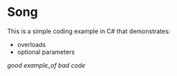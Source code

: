 # Song
This is a simple coding example in C# that demonstrates:
* overloads
* optional parameters

_good example_of bad code_
